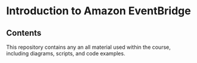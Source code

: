 # Introduction to Amazon EventBridge

## Contents

This repository contains any an all material used within the course, including diagrams, scripts, and code examples.
